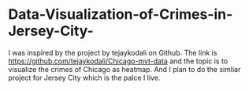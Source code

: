 # Data-Visualization-of-Crimes-in-Jersey-City-
I was inspired by the project by tejaykodali on Github. The link is https://github.com/tejaykodali/Chicago-mvt-data and the topic is to visualize the crimes of Chicago as heatmap. And I plan to do the simliar project for Jersey City which is the palce I live.
